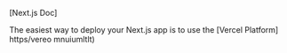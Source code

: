 
[Next.js Doc] 
  
The easiest way to deploy your Next.js app is to use the [Vercel Platform] https/vereo mnuiumltlt)
